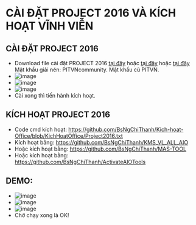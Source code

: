 # CÀI ĐẶT PROJECT 2016 VÀ KÍCH HOẠT VĨNH VIỄN #
## CÀI ĐẶT PROJECT 2016 ##
  - Download file cài đặt PROJECT 2016 [tại đây](https://officecdn.microsoft.com/db/492350f6-3a01-4f97-b9c0-c7c6ddf67d60/media/en-us/ProjectProRetail.img) hoặc [tại đây](https://drive.google.com/file/d/1nuJpTCSczc6tr15lAetS4Wn75EshUTy9/view) hoặc [tại đây](https://bsthanh-my.sharepoint.com/:u:/g/personal/0914678254_bsthanh_onmicrosoft_com/EYz7TNxGRdVHtr9F7Dqe23kBYdYL0_a06yF2HcNqe-HEXw?e=y2rM9m) Mật khẩu giải nén: PITVNcommunity. Mật khẩu cũ PITVN.
  - ![image](https://github.com/BsNgChiThanh/Cai-Project2016-va-kich-hoat/assets/82578024/302a9545-c97a-41fa-bff0-fb4731e49f78)
  - ![image](https://github.com/BsNgChiThanh/Cai-Project2016-va-kich-hoat/assets/82578024/62c39cba-bd30-4afe-87c1-ca2ac23d3a67)
  - ![image](https://github.com/BsNgChiThanh/Cai-Project2016-va-kich-hoat/assets/82578024/5ae8ce3f-e460-495e-ac72-b43570a12809)
  - Cài xong thì tiến hành kích hoạt.

## KÍCH HOẠT PROJECT 2016 ##
  - Code cmd kích hoạt: https://github.com/BsNgChiThanh/Kich-hoat-Office/blob/KichHoatOffice/Project2016.txt
  - Kích hoạt bằng: https://github.com/BsNgChiThanh/KMS_VL_ALL_AIO
  - Hoặc kích hoạt bằng: https://github.com/BsNgChiThanh/MAS-TOOL
  - Hoặc kích hoạt bằng: https://github.com/BsNgChiThanh/ActivateAIOTools

## DEMO: ##
  - ![image](https://github.com/BsNgChiThanh/Cai-Project2016-va-kich-hoat/assets/82578024/bb106e77-f85c-4066-b374-6e51386de4a0)
  - ![image](https://github.com/BsNgChiThanh/Cai-Project2016-va-kich-hoat/assets/82578024/cf6d7ee3-5331-4e73-a382-81cd119d7ac1)
  - ![image](https://github.com/BsNgChiThanh/Cai-Project2016-va-kich-hoat/assets/82578024/2767b3a9-6625-4baf-987c-c69d4fda6ff5)
  - Chờ chạy xong là OK!

